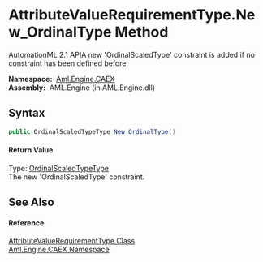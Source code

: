 AttributeValueRequirementType.New_OrdinalType Method
====================================================
AutomationML 2.1 APIA new 'OrdinalScaledType' constraint is added if no constraint has been defined before.

  **Namespace:**  [Aml.Engine.CAEX][1]  
  **Assembly:**  AML.Engine (in AML.Engine.dll)

Syntax
------

```csharp
public OrdinalScaledTypeType New_OrdinalType()
```

#### Return Value
Type: [OrdinalScaledTypeType][2]  
 The new 'OrdinalScaledType' constraint. 

See Also
--------

#### Reference
[AttributeValueRequirementType Class][3]  
[Aml.Engine.CAEX Namespace][1]  

[1]: ../README.md
[2]: ../OrdinalScaledTypeType/README.md
[3]: README.md
[4]: https://www.automationml.org
[5]: ../../icons/logoShade.png